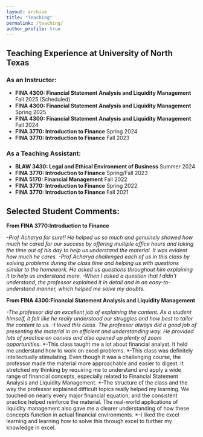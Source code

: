 ```yaml
---
layout: archive
title: "Teaching"
permalink: /teaching/
author_profile: true
---
```


## Teaching Experience at University of North Texas

### As an Instructor:

- **FINA 4300: Financial Statement Analysis and Liquidity Management** Fall 2025 (Scheduled)
- **FINA 4300: Financial Statement Analysis and Liquidity Management** Spring 2025
- **FINA 4300: Financial Statement Analysis and Liquidity Management** Fall 2024
- **FINA 3770: Introduction to Finance** Spring 2024
- **FINA 3770: Introduction to Finance** Fall 2023

### As a Teaching Assistant:

- **BLAW 3430: Legal and Ethical Environment of Business** Summer 2024
- **FINA 3770: Introduction to Finance** Spring/Fall 2023
- **FINA 5170: Financial Management** Fall 2022
- **FINA 3770: Introduction to Finance** Spring 2022
- **FINA 3770: Introduction to Finance** Fall 2021


## **Selected Student Comments:**

**From FINA 3770:Introduction to Finance**

*-Prof Acharya for sure!! He helped us so much and genuinely showed how much he cared for our success by offering multiple office hours and taking the time out of his day to help us understand the material. It was evident how much he cares.*
*-Prof Acharya challenged each of us in this class by solving problems during the class time and helping us with questions similar to the homework. He asked us questions throughout him explaining it to help us understand more.*
*-When I asked a question that I didn't understand, the professor explained it in detail and in an easy-to-understand manner, which helped me solve my doubts.*

**From FINA 4300:Financial Statement Analysis and Liquidity Management**

*-The professor did an excellent job of explaining the content. As a student himself, it felt like he really understood our struggles and how best to tailor the content to us.*
*-I loved this class. The professor always did a good job of presenting the material in an efficient and understanding way. He provided lots of practice on canvas and also opened up plenty of zoom opportunities.*
*-This class taught me a lot about financial analyst. It held me understand how to work on excel problems.
*-This class was definitely intellectually stimulating. Even though it was a challenging course, the professor made the material more approachable and easier to digest. It stretched my thinking by requiring me to understand and apply a wide range of financial concepts, especially related to Financial Statement Analysis and Liquidity Management.
*-The structure of the class and the way the professor explained difficult topics really helped my learning. We touched on nearly every major financial equation, and the consistent practice helped reinforce the material. The real-world applications of liquidity management also gave me a clearer understanding of how these concepts function in actual financial environments.
*-I liked the excel learning and learning how to solve this through excel to further my knowledge in excel.
